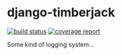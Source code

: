 # django-timberjack

[![build status](https://gitlab.com/rhblind/django-timberjack/badges/master/build.svg)](https://gitlab.com/rhblind/django-timberjack/commits/master)
[![coverage report](https://gitlab.com/rhblind/django-timberjack/badges/master/coverage.svg)](https://gitlab.com/rhblind/django-timberjack/commits/master)


Some kind of logging system...
